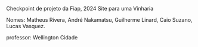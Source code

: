 Checkpoint de projeto da Fiap, 2024
Site para uma Vinharia

Nomes: Matheus Rivera, André Nakamatsu, Guilherme Linard, Caio Suzano, Lucas Vasquez.

professor: Wellington Cidade